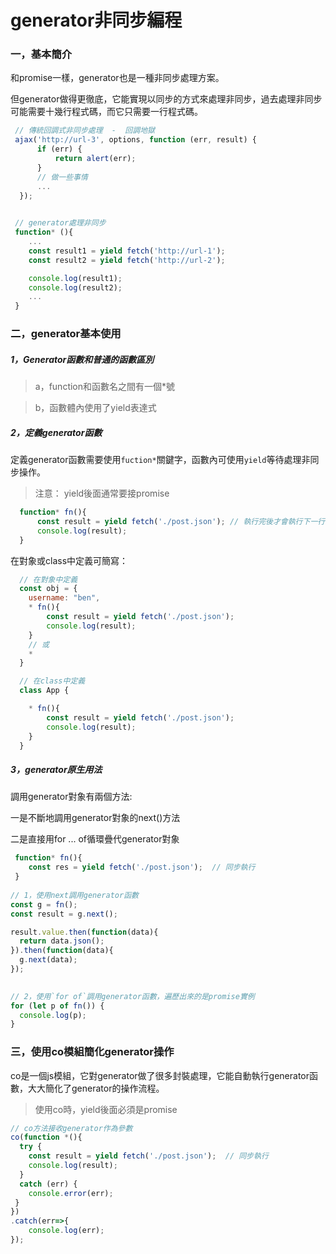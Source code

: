 # generator非同步編程  
### 一，基本簡介
和promise一樣，generator也是一種非同步處理方案。  

但generator做得更徹底，它能實現以同步的方式來處理非同步，過去處理非同步可能需要十幾行程式碼，而它只需要一行程式碼。  
```js
 // 傳統回調式非同步處理  -  回調地獄
 ajax('http://url-3', options, function (err, result) {
      if (err) {
          return alert(err);
      }
      // 做一些事情
      ...
  });
  

 // generator處理非同步
 function* (){
    ...
    const result1 = yield fetch('http://url-1');
    const result2 = yield fetch('http://url-2'); 

    console.log(result1);
    console.log(result2);
    ...
 }
```

### 二，generator基本使用    

##### 1，Generator函數和普通的函數區別
> a，function和函數名之間有一個*號  

> b，函數體內使用了yield表達式    

##### 2，定義generator函數      
 定義generator函數需要使用`fuction*`關鍵字，函數內可使用`yield`等待處理非同步操作。
 > 注意： yield後面通常要接promise   

```js
  function* fn(){
      const result = yield fetch('./post.json'); // 執行完後才會執行下一行程式碼，感官上相當於同步
      console.log(result);
  }
```  
在對象或class中定義可簡寫：  
```js
  // 在對象中定義  
  const obj = {
    username: "ben",
    * fn(){
        const result = yield fetch('./post.json'); 
        console.log(result);
    }
    // 或
    *
  }  

  // 在class中定義  
  class App {  

    * fn(){
        const result = yield fetch('./post.json'); 
        console.log(result);
    }
  }
```

##### 3，generator原生用法  
調用generator對象有兩個方法:    

一是不斷地調用generator對象的next()方法  

二是直接用for ... of循環疊代generator對象
```js
 function* fn(){
    const res = yield fetch('./post.json');  // 同步執行
 }  
  
// 1，使用next調用generator函數
const g = fn();
const result = g.next();  

result.value.then(function(data){
  return data.json();
}).then(function(data){
  g.next(data);
});    
  

// 2，使用`for of`調用generator函數，遍歷出來的是promise實例
for (let p of fn()) {  
  console.log(p);
}

```  

### 三，使用co模組簡化generator操作    
co是一個js模組，它對generator做了很多封裝處理，它能自動執行generator函數，大大簡化了generator的操作流程。
> 使用co時，yield後面必須是promise   

```js
// co方法接收generator作為參數
co(function *(){
  try {
    const result = yield fetch('./post.json');  // 同步執行
    console.log(result);
  } 
  catch (err) {
    console.error(err);
 }
})
.catch(err=>{
    console.log(err);
});

```

